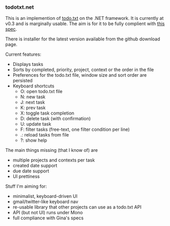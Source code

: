 ### todotxt.net

This is an implemention of [todo.txt](http://todotxt.com/) on the .NET framework. It is currently at v0.3 and is marginally usable. The aim is for it to be fully complient with [this spec](https://github.com/ginatrapani/todo.txt-touch/wiki/Todo.txt-File-Format). 

There is installer for the latest version available from the github download page.

Current features:

 - Displays tasks
 - Sorts by completed, priority, project, context or the order in the file
 - Preferences for the todo.txt file, window size and sort order are persisted
 - Keyboard shortcuts
	- O: open todo.txt file
	- N: new task
	- J: next task
	- K: prev task
	- X: toggle task completion
	- D: delete task (with confirmation)
	- U: update task
	- F: filter tasks (free-text, one filter condition per line)
	- .: reload tasks from file
	- ?: show help

The main things missing (that I know of) are

 - multiple projects and contexts per task
 - created date support
 - due date support
 - UI prettiness

Stuff I'm aiming for:

 - minimalist, keyboard-driven UI
 - gmail/twitter-like keyboard nav
 - re-usable library that other projects can use as a todo.txt API
 - API (but not UI) runs under Mono
 - full compliance with Gina's specs